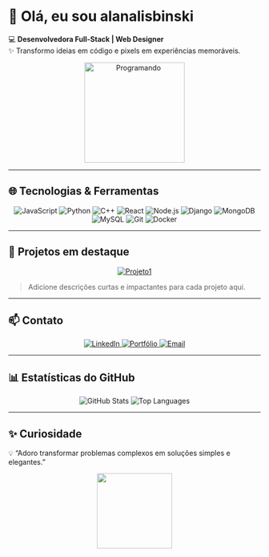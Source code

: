# 👋 Olá, eu sou alanalisbinski

💻 **Desenvolvedora Full-Stack | Web Designer**  
✨ Transformo ideias em código e pixels em experiências memoráveis.  

<div align="center">
  <img src="./assets/gif/programming.gif" width="200" alt="Programando"/>
</div>

---

## 🌐 Tecnologias & Ferramentas

<p align="center">
  <img alt="JavaScript" src="https://img.shields.io/badge/JavaScript-F7DF1E?style=for-the-badge&logo=javascript&logoColor=black" />
  <img alt="Python" src="https://img.shields.io/badge/Python-3776AB?style=for-the-badge&logo=python&logoColor=white" />
  <img alt="C++" src="https://img.shields.io/badge/C++-00599C?style=for-the-badge&logo=c%2B%2B&logoColor=white" />
  <img alt="React" src="https://img.shields.io/badge/React-61DAFB?style=for-the-badge&logo=react&logoColor=black" />
  <img alt="Node.js" src="https://img.shields.io/badge/Node.js-339933?style=for-the-badge&logo=node.js&logoColor=white" />
  <img alt="Django" src="https://img.shields.io/badge/Django-092E20?style=for-the-badge&logo=django&logoColor=white" />
  <img alt="MongoDB" src="https://img.shields.io/badge/MongoDB-47A248?style=for-the-badge&logo=mongodb&logoColor=white" />
  <img alt="MySQL" src="https://img.shields.io/badge/MySQL-4479A1?style=for-the-badge&logo=mysql&logoColor=white" />
  <img alt="Git" src="https://img.shields.io/badge/Git-F05032?style=for-the-badge&logo=git&logoColor=white" />
  <img alt="Docker" src="https://img.shields.io/badge/Docker-2496ED?style=for-the-badge&logo=docker&logoColor=white" />
</p>

---

## 🚀 Projetos em destaque

<p align="center">
  <a href="https://github.com/alanalisbinski/ReliquiasdeValderia" target="_blank">
    <img src="https://img.shields.io/badge/Projeto1-Visualize-blue?style=for-the-badge" alt="Projeto1"/>
  </a>
</p>

> Adicione descrições curtas e impactantes para cada projeto aqui.

---

## 📫 Contato

<p align="center">
  <a href="https://www.linkedin.com/in/alana-lisbinski-869123376/" target="_blank">
    <img src="https://img.shields.io/badge/LinkedIn-0A66C2?style=for-the-badge&logo=linkedin&logoColor=white" alt="LinkedIn"/>
  </a>
  <a href="https://alanalisbinski.github.io/Portfolio-alanalisbinski/?fbclid=PAZXh0bgNhZW0CMTEAAaecqyVcNxcRIMPDvL9VfZ-ygf1Zg9JNPmBMurF3WnVwNiSdP5hql4Qh8vZLQQ_aem_1WSyPF60XiYmoGT1IFIOCA">
    <img src="https://img.shields.io/badge/Portfólio-FF6F61?style=for-the-badge&logo=read-the-docs&logoColor=white" alt="Portfólio"/>
  </a>
  <a href="mailto:contato.alanalisbinski@gmail.com">
    <img src="https://img.shields.io/badge/Email-D14836?style=for-the-badge&logo=gmail&logoColor=white" alt="Email"/>
  </a>
</p>

---

## 📊 Estatísticas do GitHub

<p align="center">
  <img src="https://github-readme-stats.vercel.app/api?username=alanalisbinski&show_icons=true&theme=radical" alt="GitHub Stats" />
  <img src="https://github-readme-stats.vercel.app/api/top-langs/?username=alanalisbinski&layout=compact&theme=radical" alt="Top Languages" />
</p>

---

## ✨ Curiosidade

💡 “Adoro transformar problemas complexos em soluções simples e elegantes.”  

<div align="center">
  <img src="https://media.giphy.com/media/26gssIytJvy1b1THO/giphy.gif" width="150"/>
</div>
